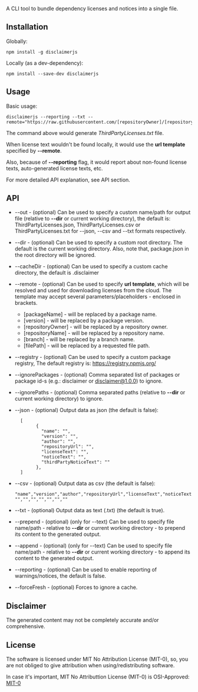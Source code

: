 A CLI tool to bundle dependency licenses and notices into a single file.

## Installation
Globally:

    npm install -g disclaimerjs

Locally (as a dev-dependency):

    npm install --save-dev disclaimerjs

## Usage

Basic usage:

    disclaimerjs --reporting --txt --remote="https://raw.githubusercontent.com/[repositoryOwner]/[repositoryName]/[branch]/[filePath]"

The command above would generate _ThirdPartyLicenses.txt_ file.

When license text wouldn't be found locally, it would use the **url template** specified by **--remote**.

Also, because of **--reporting** flag, it would report about non-found license texts, auto-generated license texts, etc.

For more detailed API explanation, see API section.

## API

- --out - (optional) Can be used to specify a custom name/path for output file (relative to **--dir** or current working directory),
          the default is: ThirdPartyLicenses.json, ThirdPartyLicenses.csv or ThirdPartyLicenses.txt
          for --json, --csv and --txt formats respectively.

- --dir - (optional) Can be used to specify a custom root directory.
          The default is the current working directory.
          Also, note that, package.json in the root directory will be ignored.

- --cacheDir - (optional) Can be used to specify a custom cache directory, the default is .disclaimer

- --remote - (optional) Can be used to specify **url template**, which will be resolved and used for
             downloading licenses from the cloud.
             The template may accept several parameters/placeholders - enclosed in brackets.
    - [packageName] - will be replaced by a package name.
    - [version] - will be replaced by a package version.
    - [repositoryOwner] - will be replaced by a repository owner.
    - [repositoryName] - will be replaced by a repository name.
    - [branch] - will be replaced by a branch name.
    - [filePath] - will be replaced by a requested file path.

- --registry - (optional) Can be used to specify a custom package registry,
               The default registry is: https://registry.npmjs.org/
               
- --ignorePackages - (optional) Comma separated list of packages or package id-s
                     (e.g.: disclaimer or disclaimer@1.0.0) to ignore.
                     
- --ignorePaths - (optional) Comma separated paths (relative to **--dir** or current working directory) to ignore.

- --json - (optional) Output data as json (the default is false):
            
        [
              {
                "name": "",
                "version": "",
                "author": "",
                "repositoryUrl": "",
                "licenseText": "",
                "noticeText": "",
                "thirdPartyNoticeText": ""
              },
        ]

- --csv - (optional) Output data as csv (the default is false):
          
      "name","version","author","repositoryUrl","licenseText","noticeText","thirdPartyNoticeText"
      "","","","","","",""
      
- --txt - (optional) Output data as text (.txt) (the default is true).

- --prepend - (optional) (only for --text) Can be used to specify file name/path
                        - relative to **--dir** or current working directory -
                        to prepend its content to the generated output.

- --append - (optional) (only for --text) Can be used to specify file name/path
                        - relative to **--dir** or current working directory -
                        to append its content to the generated output.

- --reporting - (optional) Can be used to enable reporting of warnings/notices, the default is false.

- --forceFresh - (optional) Forces to ignore a cache.

## Disclaimer

The generated content may not be completely accurate and/or comprehensive.

## License

The software is licensed under MIT No Attribution License (MIT-0),
so, you are not obliged to give attribution when using/redistributing software.

In case it's important, MIT No Attributtion License (MIT-0) is OSI-Approved: [MIT-0](https://opensource.org/licenses/MIT-0)
